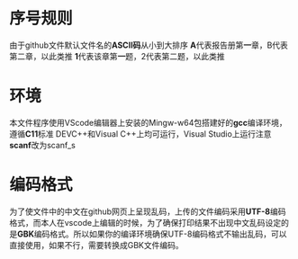 # 序号规则
由于github文件默认文件名的**ASCII码**从小到大排序
**A**代表报告册第**一**章，B代表第二章，以此类推
**1**代表该章第**一**题，2代表第二题，以此类推

# 环境
本文件程序使用VScode编辑器上安装的Mingw-w64包搭建好的**gcc**编译环境，遵循**C11**标准
DEVC++和Visual C++上均可运行，Visual Studio上运行注意**scanf**改为scanf_s

# 编码格式

为了使文件中的中文在github网页上呈现乱码，上传的文件编码采用**UTF-8**编码格式，而本人在vscode上编辑的时候，为了确保打印结果不出现中文乱码设定的是**GBK**编码格式。所以如果你的编译环境确保UTF-8编码格式不输出乱码，可以直接使用，如果不行，需要转换成GBK文件编码。
